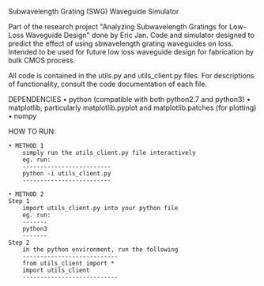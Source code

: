 Subwavelength Grating (SWG) Waveguide Simulator

Part of the research project "Analyzing Subwavelength Gratings for Low-Loss Waveguide Design" done by Eric Jan. Code and simulator designed to predict the effect of using sbwavelength grating waveguides on loss. Intended to be used for future low loss waveguide design for fabrication by bulk CMOS process.

All code is contained in the utils.py and utils_client.py files. For descriptions of functionality, consult the code documentation of each file.

DEPENDENCIES
• python (compatible with both python2.7 and python3)
• matplotlib, particularly matplotlib.pyplot and matplotlib.patches (for plotting)
• numpy

HOW TO RUN:

	• METHOD 1
		simply run the utils_client.py file interactively
		eg. run:
		-------------------------
		python -i utils_client.py
		-------------------------

	• METHOD 2
	Step 1
		import utils_client.py into your python file
		eg. run:
		-------
		python3
		-------
	Step 2
		in the python environment, run the following
		---------------------------
		from utils_client import *
		import utils_client
		---------------------------
